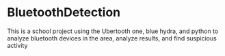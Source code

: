 # BluetoothDetection
This is a school project using the Ubertooth one, blue hydra, and python to analyze bluetooth devices in the area, analyze results, and find suspicious activity
